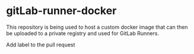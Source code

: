 # gitLab-runner-docker

This repository is being used to host a custom docker image that can then be uploaded to a private registry and used for GitLab Runners.

Add label to the pull request
